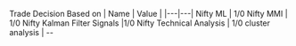 Trade Decision Based on 
| Name  | Value   |
|---|---|
Nifty ML | 1/0
Nifty MMI | 1/0
Nifty Kalman Filter Signals |1/0
Nifty Technical Analysis | 1/0
cluster analysis | --
